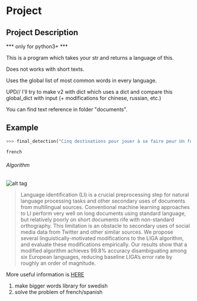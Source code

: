 # Project
## Project Description

*** only for python3+ ***

This is a program which takes your str and returns a language of this.

Does not works with short texts.

Uses the global list of most common words in every language.

UPD// I'll try to make v2 with dict which uses a dict and compare this global_dict with input (+ modifications for chinese, russian, etc.)

You can find text reference in folder "documents".

## Example 

```python
>>> final_detection("Cinq destinations pour jouer à se faire peur Un fort habité par l’âme d’une princesse, un pénitencier à l’abandon où l’on entend encore les prisonniers hurler… Qu’on croie ou non aux esprits, ces lieux ont le mérite d’entretenir le mystère. Et d’être ouverts au public. Si, comme 46 % des Français, vous croyez aux fantômes et autres spectres (Opinion Way, 2014), ces voyages au bout de la peur vous tendent les bras. De Philadelphie au Rajasthan, en passant par la Manche, voici notre sélection de lieux considérés comme hantés. Frissons garantis, surtout lorsqu’on y passe la nuit. 1. Le pénitencier des fous, à Philadelphie (Etats-Unis) L’isolement et le silence. Tel était le lot des prisonniers de l’Eastern State, quand, dans la plupart des autres prisons de l’époque, les malfrats étaient entassés quels que soient leur sexe, leur âge ou leur crime dans les mêmes pièces insalubres. Construit en 1829, le pénitencier tente une nouvelle forme de répression. Les malfrats sont enfermés de manière prolongée dans des cellules individuelles ; lors de leurs déplacements dans les couloirs, ils doivent porter un étrange masque de toile ne laissant apparaître que les yeux. De quoi conduire nombre d’entre eux à la folie. Même si, au XXe siècle, les règles du pénitencier se sont assouplies, quelques âmes tourmentées continuent de hanter ses hauts murs. On raconte que depuis les années 1940, soit trente ans avant la fermeture définitive de l’établissement, des bruits étranges se font entendre dans certaines cellules. S’il est aujourd’hui totalement à l’abandon, le bâtiment est accessible aux visiteurs tous les jours de la semaine. L’atmosphère y est glaçante. Le meilleur moment pour le découvrir est sans doute le week-end suivant la fête d’Halloween, durant lequel est organisée au soir tombé une visite totalement dans le noir, troublée par la présence d’acteurs costumés. Cœurs fragiles, s’abstenir. 2. L’hôtel du crime, en Alberta (Canada) Le Banff Spring a tout d’un décor de cinéma : taille démesurée, luxe désuet et atmosphère inquiétante des grands logis de montagne. Inauguré en 1888 dans le parc naturel de Banff, au beau milieu des Rocheuses, par la Canadian Pacific Railway, il s’imposa durant de longues décennies comme l’un des fleurons de l’hôtellerie canadienne. Aujourd’hui, il n’a rien perdu de sa superbe, rénové et agrémenté d’un spa de haut standing… mais ne se défait pas de sa réputation d’hôtel hanté. L’esprit le plus observé reste à ce jour celui d’une jeune mariée décédée après une chute dans les escaliers, au cours de laquelle des chandeliers auraient aussi mis le feu à sa robe. Plusieurs employés et clients ont raconté l’avoir aperçue à l’endroit précis de son fatal accident et dans la salle de bal, où elle danserait encore parfois, seule. D’autres rumeurs font référence au meurtre d’une famille dans l’une des chambres : les fantômes de ses membres auraient été aperçus plusieurs fois dans le couloir du huitième étage… Les fans de Shining savent désormais où passer leurs prochaines vacances. 3. Le labyrinthe de la peste, à Edimbourg (Ecosse) Sous le Royal Mile et la City Chambers d’Edimbourg se cache un incroyable labyrinthe de ruelles, le Mary King’s Close, édifié au XVIIe siècle. La porte de ce dédale longtemps oublié ne fut rouverte au public qu’en 2003. Evidemment, de vieilles légendes ont alors refait surface, nées après la virulente épidémie de peste qui ravagea la capitale écossaise vers 1645. A l’époque, comme toutes les « closes » (nom donné à ces rues très étroites bordées d’appartements), celle de Mary King était infestée par les rats. Il n’est d’ailleurs pas impossible que le secteur, sillonné par les « médecins de peste » portant un masque en forme de bec, ait été placé en quarantaine. De nombreuses personnes auraient péri dans ce petit périmètre, dont une fillette prénommée Annie, qui reste à ce jour le fantôme le plus célèbre de la « close ». Une chambre entière lui a même été consacrée, dans laquelle les touristes déposent des jouets pour l’apaiser. 4. Le château des chimères, dans la Manche Détruit une première fois pendant la guerre de Cent Ans, le château de Martinvast s’effondra à nouveau sous les bombes lors de la seconde guerre mondiale. Restauré, il est toujours là, comme, visiblement, les revenants qu’il héberge. Chouchouté par le comte de Poutales, son propriétaire, assisté de Brooke Major, une Américaine qui s’occupe du haras qui en dépend, il serait le théâtre de manifestations paranormales régulières : souffles glacés, bruits nocturnes – celui de billes qui s’entrechoquent, comme si des enfants étaient en pleine partie dans les couloirs –, apparitions furtives… Ses occupants en sont persuadés : Martinvast est hanté. Pour en avoir la certitude, ils ont fait appel, il y a quelques années, à un expert, qui a confirmé leur sentiment. Depuis, médiums et équipes de télévision défilent au château. Et le visiteur, qu’il appartienne au camp des sceptiques ou à celui des convaincus, pourra se faire son propre avis en passant une nuit dans l’une des chambres d’hôtes. 5. Le fort maudit du Rajasthan (Inde) Construit durant la deuxième moitié du XVIe siècle, à quelques centaines de kilomètres de Delhi, le fort de Bhangarh domine aujourd’hui un village d’un peu plus de mille âmes, toutes convaincues que le secteur est maudit. Même les rochers le seraient, incitant de nombreux ouvriers à refuser de travailler à la restauration du site. Ce vestige de pierre, entouré de palais et de temples, est un des plus beaux de l’Inde. L’un des plus craints aussi, comme l’indiquent les panneaux à l’entrée du site. Les récits populaires racontent qu’un mage aurait jeté un sort sur le fort, pour punir la princesse de Bhangarh de l’avoir rejeté… et tué. La princesse, assassinée lors d’un massacre, aurait été faite prisonnière dans l’au-delà par le sorcier. Leurs deux fantômes hanteraient désormais les lieux, poussant la municipalité à en interdire la visite après 18 heures. Le fort est situé dans le village de Bhangarh, accessible en voiture et ouvert aux visites de 10 heures à 17 heures.")
```
```python
french
```
###### Algorithm
![alt tag](https://ouzepo.files.wordpress.com/2014/09/jabberwocky_-language-detection-and-gibberish.png)

> Language identification (LI) is a crucial preprocessing step
for natural language processing tasks and other secondary uses of documents
from multilingual sources. Conventional machine learning approaches
to LI perform very well on long documents using standard language,
but relatively poorly on short documents rife with non-standard
orthography. This limitation is an obstacle to secondary uses of social
media data from Twitter and other similar sources. We propose several
linguistically-motivated modifications to the LIGA algorithm, and evaluate
these modifications empirically. Our results show that a modified
algorithm achieves 99.8% accuracy disambiguating among six European
languages, reducing baseline LIGA’s error rate by roughly an order of
magnitude.

More useful information is [HERE](https://www.mitre.org/sites/default/files/pdf/12_2971.pdf)

1) make bigger words library for swedish 
2) solve the problem of french/spanish 
